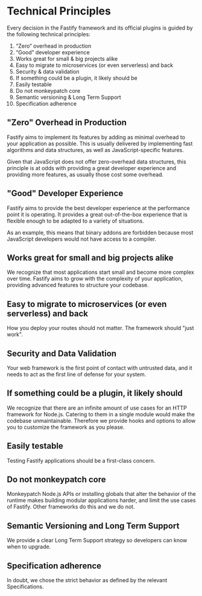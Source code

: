# Technical Principles

Every decision in the Fastify framework and its official plugins is guided by
the following technical principles:

1. “Zero” overhead in production
2. “Good” developer experience
3. Works great for small & big projects alike
4. Easy to migrate to microservices (or even serverless) and back
5. Security & data validation
6. If something could be a plugin, it likely should be
7. Easily testable
8. Do not monkeypatch core
9. Semantic versioning & Long Term Support
10. Specification adherence

## "Zero" Overhead in Production

Fastify aims to implement its features by adding as minimal overhead to your
application as possible.
This is usually delivered by implementing fast algorithms and data structures,
as well as JavaScript-specific features.

Given that JavaScript does not offer zero-overhead data structures, this principle
is at odds with providing a great developer experience and providing more features,
as usually those cost some overhead.

## "Good" Developer Experience

Fastify aims to provide the best developer experience at the performance point
it is operating.
It provides a great out-of-the-box experience that is flexible enough to be
adapted to a variety of situations.

As an example, this means that binary addons are forbidden because most JavaScript
developers would not
have access to a compiler.

## Works great for small and big projects alike

We recognize that most applications start small and become more complex over time.
Fastify aims to grow with
the complexity of your application, providing advanced features to structure
your codebase.

## Easy to migrate to microservices (or even serverless) and back

How you deploy your routes should not matter. The framework should "just work".

## Security and Data Validation

Your web framework is the first point of contact with untrusted data, and it
needs to act as the first line of defense for your system.

## If something could be a plugin, it likely should

We recognize that there are an infinite amount of use cases for an HTTP framework
for Node.js. Catering to them in a single module would make the codebase unmaintainable.
Therefore we provide hooks and options to allow you to customize the framework
as you please.

## Easily testable

Testing Fastify applications should be a first-class concern.

## Do not monkeypatch core

Monkeypatch Node.js APIs or installing globals that alter the behavior of the
runtime makes building modular applications harder, and limit the use cases of Fastify.
Other frameworks do this and we do not.

## Semantic Versioning and Long Term Support

We provide a clear Long Term Support strategy so developers can know when to upgrade.

## Specification adherence

In doubt, we chose the strict behavior as defined by the relevant Specifications.
